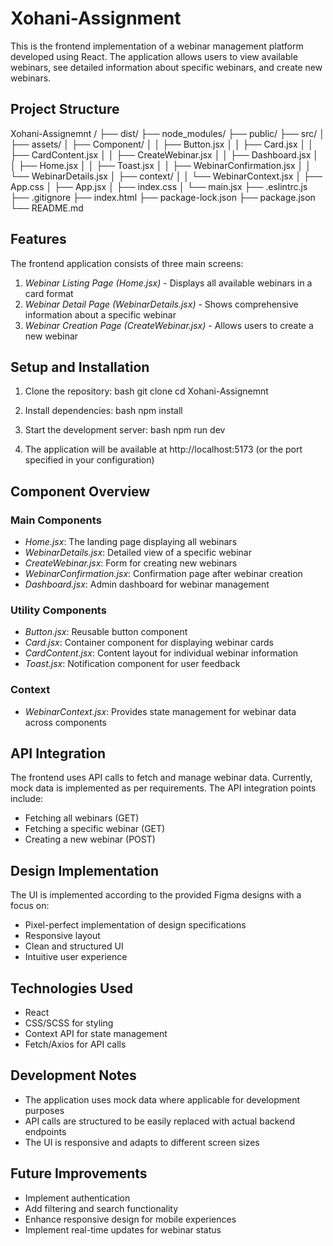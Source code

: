 ﻿# Xohani-Assignment
 This is the frontend implementation of a webinar management platform developed using React. The application allows users to view available webinars, see detailed information about specific webinars, and create new webinars.

## Project Structure


Xohani-Assignemnt /
├── dist/
├── node_modules/
├── public/
├── src/
│   ├── assets/
│   ├── Component/
│   │   ├── Button.jsx
│   │   ├── Card.jsx
│   │   ├── CardContent.jsx
│   │   ├── CreateWebinar.jsx
│   │   ├── Dashboard.jsx
│   │   ├── Home.jsx
│   │   ├── Toast.jsx
│   │   ├── WebinarConfirmation.jsx
│   │   └── WebinarDetails.jsx
│   ├── context/
│   │   └── WebinarContext.jsx
│   ├── App.css
│   ├── App.jsx
│   ├── index.css
│   └── main.jsx
├── .eslintrc.js
├── .gitignore
├── index.html
├── package-lock.json
├── package.json
└── README.md


## Features

The frontend application consists of three main screens:

1. *Webinar Listing Page (Home.jsx)* - Displays all available webinars in a card format
2. *Webinar Detail Page (WebinarDetails.jsx)* - Shows comprehensive information about a specific webinar
3. *Webinar Creation Page (CreateWebinar.jsx)* - Allows users to create a new webinar

## Setup and Installation

1. Clone the repository:
   bash
   git clone <repository-url>
   cd Xohani-Assignemnt 
   

2. Install dependencies:
   bash
   npm install
   

3. Start the development server:
   bash
   npm run dev
   

4. The application will be available at http://localhost:5173 (or the port specified in your configuration)

## Component Overview

### Main Components

- *Home.jsx*: The landing page displaying all webinars
- *WebinarDetails.jsx*: Detailed view of a specific webinar
- *CreateWebinar.jsx*: Form for creating new webinars
- *WebinarConfirmation.jsx*: Confirmation page after webinar creation
- *Dashboard.jsx*: Admin dashboard for webinar management

### Utility Components

- *Button.jsx*: Reusable button component
- *Card.jsx*: Container component for displaying webinar cards
- *CardContent.jsx*: Content layout for individual webinar information
- *Toast.jsx*: Notification component for user feedback

### Context

- *WebinarContext.jsx*: Provides state management for webinar data across components

## API Integration

The frontend uses API calls to fetch and manage webinar data. Currently, mock data is implemented as per requirements. The API integration points include:

- Fetching all webinars (GET)
- Fetching a specific webinar (GET)
- Creating a new webinar (POST)

## Design Implementation

The UI is implemented according to the provided Figma designs with a focus on:

- Pixel-perfect implementation of design specifications
- Responsive layout
- Clean and structured UI
- Intuitive user experience

## Technologies Used

- React
- CSS/SCSS for styling
- Context API for state management
- Fetch/Axios for API calls

## Development Notes

- The application uses mock data where applicable for development purposes
- API calls are structured to be easily replaced with actual backend endpoints
- The UI is responsive and adapts to different screen sizes

## Future Improvements

- Implement authentication
- Add filtering and search functionality
- Enhance responsive design for mobile experiences
- Implement real-time updates for webinar status
